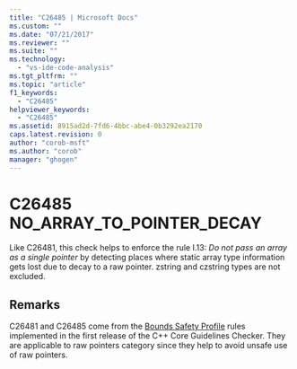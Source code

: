 ```yaml
---
title: "C26485 | Microsoft Docs"
ms.custom: ""
ms.date: "07/21/2017"
ms.reviewer: ""
ms.suite: ""
ms.technology: 
  - "vs-ide-code-analysis"
ms.tgt_pltfrm: ""
ms.topic: "article"
f1_keywords: 
  - "C26485"
helpviewer_keywords: 
  - "C26485"
ms.assetid: 8915ad2d-7fd6-4bbc-abe4-0b3292ea2170
caps.latest.revision: 0
author: "corob-msft"
ms.author: "corob"
manager: "ghogen"
---
```

# C26485 NO_ARRAY_TO_POINTER_DECAY
Like C26481, this check helps to enforce the rule I.13: *Do not pass an array as a single pointer* by detecting places where static array type information gets lost due to decay to a raw pointer. zstring and czstring types are not excluded.

## Remarks
C26481 and C26485 come from the [Bounds Safety Profile](https://github.com/isocpp/CppCoreGuidelines/blob/master/CppCoreGuidelines.md) rules implemented in the first release of the C++ Core Guidelines Checker. They are applicable to raw pointers category since they help to avoid unsafe use of raw pointers.